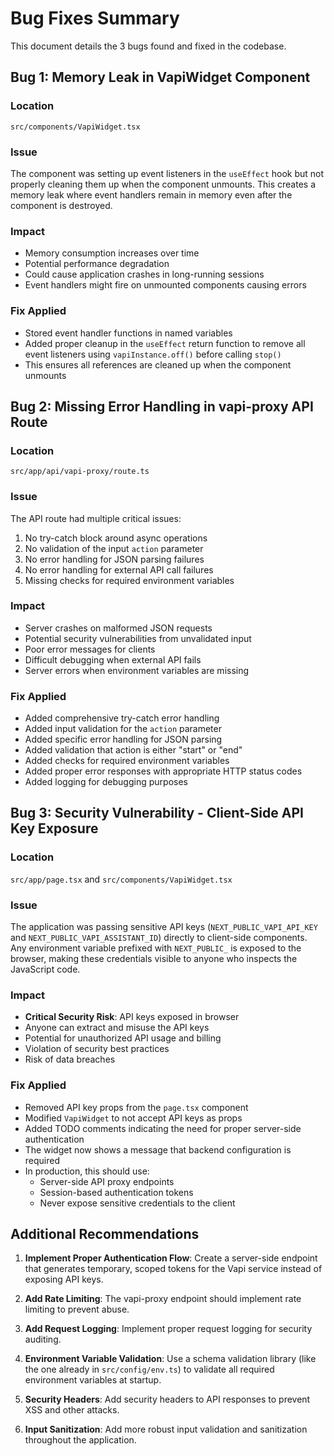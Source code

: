 # Bug Fixes Summary

This document details the 3 bugs found and fixed in the codebase.

## Bug 1: Memory Leak in VapiWidget Component

### Location
`src/components/VapiWidget.tsx`

### Issue
The component was setting up event listeners in the `useEffect` hook but not properly cleaning them up when the component unmounts. This creates a memory leak where event handlers remain in memory even after the component is destroyed.

### Impact
- Memory consumption increases over time
- Potential performance degradation
- Could cause application crashes in long-running sessions
- Event handlers might fire on unmounted components causing errors

### Fix Applied
- Stored event handler functions in named variables
- Added proper cleanup in the `useEffect` return function to remove all event listeners using `vapiInstance.off()` before calling `stop()`
- This ensures all references are cleaned up when the component unmounts

## Bug 2: Missing Error Handling in vapi-proxy API Route

### Location
`src/app/api/vapi-proxy/route.ts`

### Issue
The API route had multiple critical issues:
1. No try-catch block around async operations
2. No validation of the input `action` parameter
3. No error handling for JSON parsing failures
4. No error handling for external API call failures
5. Missing checks for required environment variables

### Impact
- Server crashes on malformed JSON requests
- Potential security vulnerabilities from unvalidated input
- Poor error messages for clients
- Difficult debugging when external API fails
- Server errors when environment variables are missing

### Fix Applied
- Added comprehensive try-catch error handling
- Added input validation for the `action` parameter
- Added specific error handling for JSON parsing
- Added validation that action is either "start" or "end"
- Added checks for required environment variables
- Added proper error responses with appropriate HTTP status codes
- Added logging for debugging purposes

## Bug 3: Security Vulnerability - Client-Side API Key Exposure

### Location
`src/app/page.tsx` and `src/components/VapiWidget.tsx`

### Issue
The application was passing sensitive API keys (`NEXT_PUBLIC_VAPI_API_KEY` and `NEXT_PUBLIC_VAPI_ASSISTANT_ID`) directly to client-side components. Any environment variable prefixed with `NEXT_PUBLIC_` is exposed to the browser, making these credentials visible to anyone who inspects the JavaScript code.

### Impact
- **Critical Security Risk**: API keys exposed in browser
- Anyone can extract and misuse the API keys
- Potential for unauthorized API usage and billing
- Violation of security best practices
- Risk of data breaches

### Fix Applied
- Removed API key props from the `page.tsx` component
- Modified `VapiWidget` to not accept API keys as props
- Added TODO comments indicating the need for proper server-side authentication
- The widget now shows a message that backend configuration is required
- In production, this should use:
  - Server-side API proxy endpoints
  - Session-based authentication tokens
  - Never expose sensitive credentials to the client

## Additional Recommendations

1. **Implement Proper Authentication Flow**: Create a server-side endpoint that generates temporary, scoped tokens for the Vapi service instead of exposing API keys.

2. **Add Rate Limiting**: The vapi-proxy endpoint should implement rate limiting to prevent abuse.

3. **Add Request Logging**: Implement proper request logging for security auditing.

4. **Environment Variable Validation**: Use a schema validation library (like the one already in `src/config/env.ts`) to validate all required environment variables at startup.

5. **Security Headers**: Add security headers to API responses to prevent XSS and other attacks.

6. **Input Sanitization**: Add more robust input validation and sanitization throughout the application.